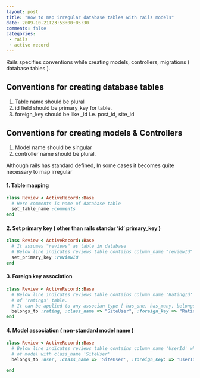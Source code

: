 ```yaml
---
layout: post
title: "How to map irregular database tables with rails models"
date: 2009-10-21T23:53:00+05:30
comments: false
categories:
 - rails
 - active record
---
```

Rails specifies conventions while creating models, controllers, migrations ( database tables ). 

## Conventions for creating database tables 

1.  Table name should be plural 
2.  id field should be primary_key for table. 
3.  foreign_key should be like _id i.e. post_id, site_id 

## Conventions for creating models & Controllers 

1.  Model name should be singular 
2.  controller name should be plural. 

Although rails has standard defined, In some cases it becomes quite necessary to map irregular 

#### 1. Table mapping 
```ruby
class Review < ActiveRecord::Base   
  # Here comments is name of database table   
  set_table_name :comments 
end 
```

#### 2. Set primary key ( other than rails standar ‘id’ primary_key )
```ruby
class Review < ActiveRecord::Base   
  # It assumes "reviews" as table in database   
  # Below line indicates reviews table contains column_name "reviewId" which is a primary_key   
  set_primary_key :reviewId 
end 
```

#### 3. Foreign key association 
```ruby
class Review < ActiveRecord::Base   
  # Below line indicates reviews table contains column_name 'RatingId' which is foreign_key to primary_key   
  # of 'ratings' table.   
  # It can be applied to any associan type [ has_one, has_many, belongs_to, has_many_through ]   
  belongs_to :rating, :class_name => "SiteUser", :foreign_key => "RatingId" 
end 
```
#### 4. Model association ( non-standard model name )
```ruby
class Review < ActiveRecord::Base
  # Below line indicates reviews table contains column_name 'UserId' which is foreign_key to primary_key   
  # of model with class_name 'SiteUser'   
  belongs_to :user, :class_name => 'SiteUser', :foreign_key: => 'UserId' 

end 
```
